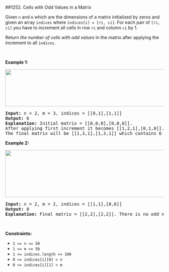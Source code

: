 ##1252. Cells with Odd Values in a Matrix
<p>Given&nbsp;<code>n</code>&nbsp;and&nbsp;<code>m</code>&nbsp;which are the dimensions of a matrix initialized by zeros and given an array <code>indices</code>&nbsp;where <code>indices[i] = [ri, ci]</code>. For each pair of <code>[ri, ci]</code>&nbsp;you have to increment all cells in row <code>ri</code> and column <code>ci</code>&nbsp;by 1.</p>

<p>Return <em>the number of cells with odd values</em> in the matrix after applying the increment to all <code>indices</code>.</p>

<p>&nbsp;</p>
<p><strong>Example 1:</strong></p>
<img alt="" src="https://assets.leetcode.com/uploads/2019/10/30/e1.png" style="width: 600px; height: 118px;" />
<pre>
<strong>Input:</strong> n = 2, m = 3, indices = [[0,1],[1,1]]
<strong>Output:</strong> 6
<strong>Explanation:</strong> Initial matrix = [[0,0,0],[0,0,0]].
After applying first increment it becomes [[1,2,1],[0,1,0]].
The final matrix will be [[1,3,1],[1,3,1]] which contains 6 odd numbers.
</pre>

<p><strong>Example 2:</strong></p>
<img alt="" src="https://assets.leetcode.com/uploads/2019/10/30/e2.png" style="width: 600px; height: 150px;" />
<pre>
<strong>Input:</strong> n = 2, m = 2, indices = [[1,1],[0,0]]
<strong>Output:</strong> 0
<strong>Explanation:</strong> Final matrix = [[2,2],[2,2]]. There is no odd number in the final matrix.
</pre>

<p>&nbsp;</p>
<p><strong>Constraints:</strong></p>

<ul>
	<li><code>1 &lt;= n &lt;= 50</code></li>
	<li><code>1 &lt;= m &lt;= 50</code></li>
	<li><code>1 &lt;= indices.length &lt;= 100</code></li>
	<li><code>0 &lt;= indices[i][0] &lt;&nbsp;n</code></li>
	<li><code>0 &lt;= indices[i][1] &lt;&nbsp;m</code></li>
</ul>
